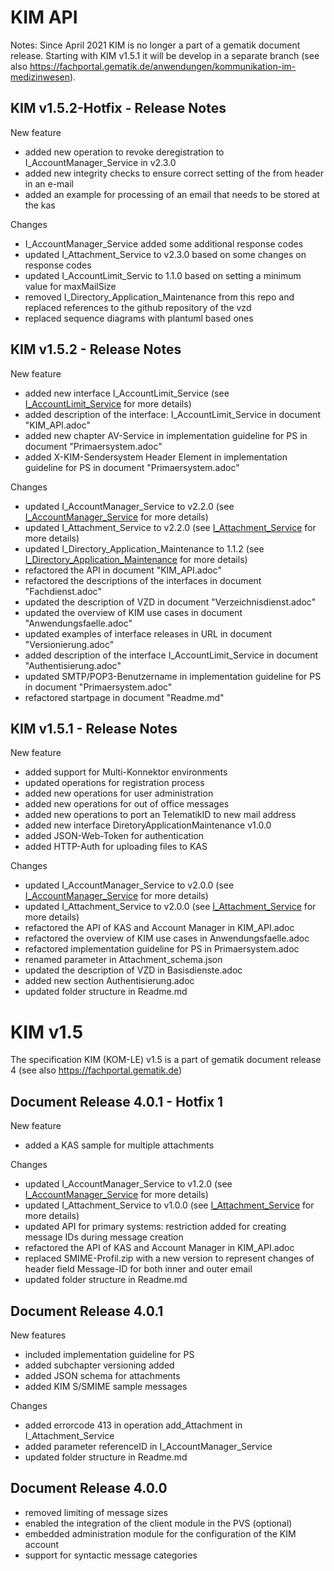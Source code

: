 # KIM API

Notes: Since April 2021 KIM is no longer a part of a gematik document release. Starting with KIM v1.5.1 it will be develop in a separate branch (see also https://fachportal.gematik.de/anwendungen/kommunikation-im-medizinwesen). 

## KIM v1.5.2-Hotfix - Release Notes
New feature
- added new operation to revoke deregistration to I_AccountManager_Service in v2.3.0
- added new integrity checks to ensure correct setting of the from header in an e-mail
- added an example for processing of an email that needs to be stored at the kas

Changes
- I_AccountManager_Service added some additional response codes
- updated I_Attachment_Service to v2.3.0 based on some changes on response codes
- updated I_AccountLimit_Servic to 1.1.0 based on setting a minimum value for maxMailSize
- removed I_Directory_Application_Maintenance from this repo and replaced references to the github repository of the vzd
- replaced sequence diagrams with plantuml based ones

## KIM v1.5.2 - Release Notes 

New feature 
- added new interface I_AccountLimit_Service (see [I_AccountLimit_Service](https://github.com/gematik/api-kim/blob/master/src/openapi/AccountLimit.yaml) for more details)
- added description of the interface: I_AccountLimit_Service in document "KIM_API.adoc"
- added new chapter AV-Service in implementation guideline for PS in document "Primaersystem.adoc"
- added X-KIM-Sendersystem Header Element in implementation guideline for PS in document "Primaersystem.adoc"

Changes 
- updated I_AccountManager_Service to v2.2.0 (see [I_AccountManager_Service](https://github.com/gematik/api-kim/blob/master/src/openapi/AccountManager.yaml) for more details)
- updated I_Attachment_Service to v2.2.0 (see [I_Attachment_Service](https://github.com/gematik/api-kim/blob/master/src/openapi/AttachmentService.yaml) for more details)
- updated I_Directory_Application_Maintenance to 1.1.2 (see [I_Directory_Application_Maintenance](https://github.com/gematik/api-kim/blob/master/src/openapi/DirectoryApplicationMaintenance.yaml) for more details)
- refactored the API in document "KIM_API.adoc"
- refactored the descriptions of the interfaces in document "Fachdienst.adoc"
- updated the description of VZD in document "Verzeichnisdienst.adoc"
- updated the overview of KIM use cases in document "Anwendungsfaelle.adoc"
- updated examples of interface releases in URL in document "Versionierung.adoc"
- added description of the interface I_AccountLimit_Service in document "Authentisierung.adoc"
- updated SMTP/POP3-Benutzername in implementation guideline for PS in document "Primaersystem.adoc"
- refactored startpage in document "Readme.md"

## KIM v1.5.1 - Release Notes 

New feature 
- added support for Multi-Konnektor environments 
- updated operations for registration process 
- added new operations for user administration 
- added new operations for out of office messages
- added new operations to port an TelematikID to new mail address 
- added new interface DiretoryApplicationMaintenance v1.0.0 
- added JSON-Web-Token for authentication 
- added HTTP-Auth for uploading files to KAS 

Changes 
- updated I_AccountManager_Service to v2.0.0 (see [I_AccountManager_Service](https://github.com/gematik/api-kim/blob/master/src/openapi/AccountManager.yaml) for more details) 
- updated I_Attachment_Service to v2.0.0 (see [I_Attachment_Service](https://github.com/gematik/api-kim/blob/master/src/openapi/AttachmentService.yaml) for more details) 
- refactored the API of KAS and Account Manager in KIM_API.adoc 
- refactored the overview of KIM use cases in Anwendungsfaelle.adoc 
- refactored implementation guideline for PS in Primaersystem.adoc
- renamed parameter in Attachment_schema.json 
- updated the description of VZD in Basisdienste.adoc 
- added new section Authentisierung.adoc 
- updated folder structure in Readme.md

# KIM v1.5

The specification KIM (KOM-LE) v1.5 is a part of gematik document release 4 
(see also https://fachportal.gematik.de)

## Document Release 4.0.1 - Hotfix 1

New feature
- added a KAS sample for multiple attachments

Changes
- updated I_AccountManager_Service to v1.2.0 (see [I_AccountManager_Service](https://github.com/gematik/api-kim/blob/master/src/openapi/AccountManager.yaml) for more details)
- updated I_Attachment_Service to v1.0.0 (see [I_Attachment_Service](https://github.com/gematik/api-kim/blob/master/src/openapi/AttachmentService.yaml) for more details)
- updated API for primary systems: restriction added for creating message IDs during message creation
- refactored the API of KAS and Account Manager in KIM_API.adoc
- replaced SMIME-Profil.zip with a new version to represent changes of header field Message-ID for both inner and outer email
- updated folder structure in Readme.md

## Document Release 4.0.1

New features

- included implementation guideline for PS
- added subchapter versioning added
- added JSON schema for attachments
- added KIM S/SMIME sample messages

Changes

- added errorcode 413 in operation add_Attachment in I_Attachment_Service
- added parameter referenceID in I_AccountManager_Service
- updated folder structure in Readme.md

## Document Release 4.0.0

- removed limiting of message sizes
- enabled the integration of the client module in the PVS (optional)
- embedded administration module for the configuration of the KIM account
- support for syntactic message categories
